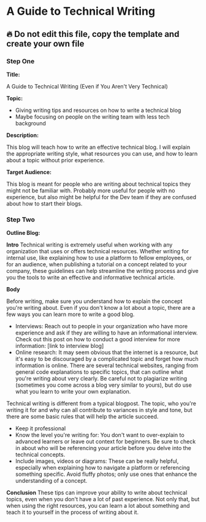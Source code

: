 # A Guide to Technical Writing
## 🔥 Do not edit this file, copy the template and create your own file
### Step One
**Title:**

A Guide to Technical Writing (Even if You Aren't Very Technical)

**Topic:**

- Giving writing tips and resources on how to write a technical blog
- Maybe focusing on people on the writing team with less tech background 

**Description:**

This blog will teach how to write an effective technical blog. I will explain the appropriate writing style, what resources you can use, and how to learn about a topic without prior experience. 

**Target Audience:**

This blog is meant for people who are writing about technical topics they might not be familiar with. Probably more useful for people with no experience, but also might be helpful for the Dev team if they are confused about how to start their blogs.

### Step Two
**Outline Blog:**

**Intro**
Technical writing is extremely useful when working with any organization that uses or offers technical resources. Whether writing for internal use, like explaining how to use a platform to fellow employees, or for an audience, when publishing a tutorial on a concept related to your company, these guidelines can help streamline the writing process and give you the tools to write an effective and informative technical article.  

**Body**

Before writing, make sure you understand how to explain the concept you're writing about. Even if you don't know a lot about a topic, there are a few ways you can learn more to write a good blog. 
- Interviews: Reach out to people in your organization who have more experience and ask if they are willing to have an informational interview. Check out this post on how to conduct a good interview for more information: [link to interview blog]
- Online research: It may seem obvious that the internet is a resource, but it's easy to be discouraged by a complicated topic and forget how much information is online. There are several technical websites, ranging from general code explanations to specific topics, that can outline what you're writing about very clearly. Be careful not to plagiarize writing (sometimes you come across a blog very similar to yours), but do use what you learn to write your own explanation. 

Technical writing is different from a typical blogpost. The topic, who you're writing it for and why can all contribute to variances in style and tone, but there are some basic rules that will help the article succeed. 
- Keep it professional 
- Know the level you're writing for: You don't want to over-explain to advanced learners or leave out context for beginners. Be sure to check in about who will be referencing your article before you delve into the technical concepts. 
- Include images, videos or diagrams: These can be really helpful, especially when explaining how to navigate a platform or referencing something specific. Avoid fluffy photos; only use ones that enhance the understanding of a concept.

**Conclusion**
These tips can improve your ability to write about technical topics, even when you don't have a lot of past experience. Not only that, but when using the right resources, you can learn a lot about something and teach it to yourself in the process of writing about it. 
